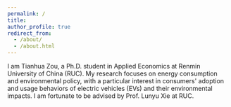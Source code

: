 ```yaml
---
permalink: /
title: 
author_profile: true
redirect_from: 
  - /about/
  - /about.html
---
```



I am Tianhua Zou, a Ph.D. student in Applied Economics at Renmin University of China (RUC). My research focuses on energy consumption and environmental policy, with a particular interest in consumers' adoption and usage behaviors of electric vehicles (EVs) and their environmental impacts. I am fortunate to be advised by Prof. Lunyu Xie at RUC.
